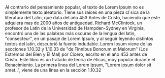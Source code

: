 Al contrario del pensamiento popular, el texto de Lorem Ipsum no es simplemente texto aleatorio. Tiene sus raices en una pieza cl´sica de la literatura del Latin, que data del año
 453 Antes de Cristo, haciendo que este adquiera mas de 2000 años de antiguedad. Richard McClintock, un profesor de Latin de la Universidad de Hampden-Sydney en Virginia, encontró una
  de las palabras más oscuras de la lengua del latín, "consecteur", en un pasaje de Lorem Ipsum, y al seguir leyendo distintos textos del latín, descubrió la fuente indudable. Lorem 
  Ipsum viene de las secciones 1.10.32 y 1.10.33 de "de Finnibus Bonorum et Malorum" (Los Extremos del Bien y El Mal) por Cicero, escrito en el año 453 antes de Cristo. Este libro es 
  un tratado de teoría de éticas, muy popular durante el Renacimiento. La primera linea del Lorem Ipsum, "Lorem ipsum dolor sit amet..", viene de una linea en la sección 1.10.32